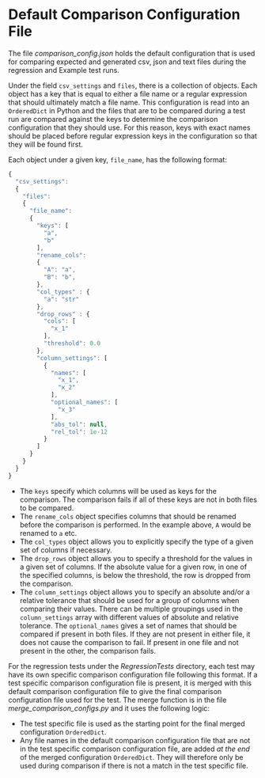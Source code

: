 # Default Comparison Configuration File

The file *comparison_config.json* holds the default configuration that is used for comparing expected and generated csv, json and text files during the regression and Example test runs.

Under the field `csv_settings` and `files`, there is a collection of objects. Each object has a key that is equal to either a file name or a regular expression that should ultimately match a file name. This configuration is read into an `OrderedDict` in Python and the files that are to be compared during a test run are compared against the keys to determine the comparison configuration that they should use. For this reason, keys with exact names should be placed before regular expression keys in the configuration so that they will be found first.

Each object under a given key, `file_name`, has the following format:
  ```js
  {
    "csv_settings":
    {
      "files":
      {
        "file_name":
        {
          "keys": [
            "a",
            "b"
          ],
          "rename_cols":
          {
            "A": "a",
            "B": "b",
          },
          "col_types" : {
            "a": "str"
          },
          "drop_rows" : {
            "cols": [
              "x_1"
            ],
            "threshold": 0.0
          },
          "column_settings": [
            {
              "names": [
                "x_1",
                "x_2"
              ],
              "optional_names": [
                "x_3"
              ],
              "abs_tol": null,
              "rel_tol": 1e-12
            }
          ]
        }
      }
    }
  }
  ```

- The `keys` specify which columns will be used as keys for the comparison. The comparison fails if all of these keys are not in both files to be compared.
- The `rename_cols` object specifies columns that should be renamed before the comparison is performed. In the example above, `A` would be renamed to `a` etc.
- The `col_types` object allows you to explicitly specify the type of a given set of columns if necessary.
- The `drop_rows` object allows you to specify a threshold for the values in a given set of columns. If the absolute value for a given row, in one of the specified columns, is below the threshold, the row is dropped from the comparison.
- The `column_settings` object allows you to specify an absolute and/or a relative tolerance that should be used for a group of columns when comparing their values. There can be multiple groupings used in the `column_settings` array with different values of absolute and relative tolerance. The `optional_names` gives a set of names that should be compared if present in both files. If they are not present in either file, it does not cause the comparison to fail. If present in one file and not present in the other, the comparison fails.

For the regression tests under the *RegressionTests* directory, each test may have its own specific comparison configuration file following this format. If a test specific comparison configuration file is present, it is merged with this default comparison configuration file to give the final comparison configuration file used for the test. The merge function is in the file *merge_comparison_configs.py* and it uses the following logic:
- The test specific file is used as the starting point for the final merged configuration `OrderedDict`.
- Any file names in the default comparison configuration file that are not in the test specific comparison configuration file, are added *at the end* of the merged configuration `OrderedDict`. They will therefore only be used during comparison if there is not a match in the test specific file.
